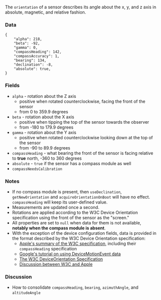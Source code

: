 The `orientation` of a sensor describes its angle about the x, y, and z axis in absolute, magnetic, and relative fashion.

### Data

    {
        "alpha": 218,
        "beta": -92,
        "gamma": 0,
        "compassHeading": 142,
        "compassAccuracy": 1,
        "bearing": 134,
        "declination": -8,
        "absolute": true,
    }

### Fields

  * `alpha` - rotation about the Z axis
    * positive when rotated counterclockwise, facing the front of the sensor
    * from 0 to 359.9 degrees
  * `beta` - rotation about the X axis
    * positive when tipping the top of the sensor towards the observer
    * from -180 to 179.9 degrees
  * `gamma` - rotation about the Y axis
    * positive when rotated counterclockwise looking down at the top of the sensor
    * from -90 to 89.9 degrees
  * `compassHeading` - what bearing the front of the sensor is facing relative to **true** north, -360 to 360 degrees
  * `absolute` - `true` if the sensor has a compass module as well
  * `compassNeedsCalibration`

### Notes

  * If no compass module is present, then `useDeclination`, `getNewOrientation` and `acquireOrientationOnBoot` will have no effect. `compassHeading` will keep its user-defined value.
  * Measurements are updated once a second.
  * Rotations are applied according to the W3C Device Orientation specification using the front of the sensor as the "screen." 
  * All properties are set to `null` when data for them is not available, **notably when the compass module is absent**.
  * With the exception of the device configuration fields, data is provided in the format described by the W3C Device Orientation specification:
    * [Apple's summary of the W3C specification](http://developer.apple.com/library/safari/#documentation/SafariDOMAdditions/Reference/DeviceOrientationEventClassRef/DeviceOrientationEvent/DeviceOrientationEvent.html), including their `compassHeading` specification
    * [Google's tutorial on using DeviceMotionEvent data](http://www.html5rocks.com/en/tutorials/device/orientation/)
    * [The W3C DeviceOrientation Specification](http://dev.w3.org/geo/api/spec-source-orientation.html#deviceorientation)
    * [Discussion between W3C and Apple](http://lists.w3.org/Archives/Public/public-geolocation/2011Jul/0014.html)

### Discussion

  * How to consolidate `compassHeading`, `bearing`, `azimuthAngle`, and `altitudeAngle`
